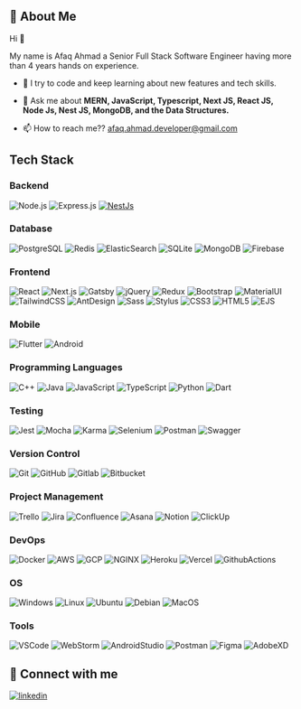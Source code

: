 ## 🚀 About Me

Hi 👋

My name is Afaq Ahmad a Senior Full Stack Software Engineer having more than 4 years hands on experience.

- 🌱 I try to code and keep learning about new features and tech skills.

- 💬 Ask me about **MERN, JavaScript, Typescript, Next JS, React JS, Node Js, Nest JS, MongoDB, and the Data Structures.**

- 📫 How to reach me?? [afaq.ahmad.developer@gmail.com](mailto:afaq.ahmad.developer@gmail.com)

## Tech Stack

### Backend

![Node.js](https://img.shields.io/badge/-Node.js-333333?style=flat&logo=node.js&color=white)
![Express.js](https://img.shields.io/badge/-Express.js-333333?style=flat&logo=express&color=white&logoColor=black)
[![NestJs](https://img.shields.io/static/v1?label=&message=NestJs&color=white&logo=NestJs&logoColor=%23E0234E)](https://nestjs.com/)

### Database

![PostgreSQL](https://img.shields.io/badge/-PostgreSQL-333333?style=flat&logo=postgresql)
![Redis](https://img.shields.io/badge/-Redis-333333?style=flat&logo=redis)
![ElasticSearch](https://img.shields.io/badge/-ElasticSearch-333333?style=flat&logo=elasticsearch)
![SQLite](https://img.shields.io/badge/-SQLite-333333?style=flat&logo=sqlite)
![MongoDB](https://img.shields.io/badge/-MongoDB-333333?style=flat&logo=mongodb)
![Firebase](https://img.shields.io/badge/-Firebase-333333?style=flat&logo=firebase)

### Frontend

![React](https://img.shields.io/badge/-React-333333?style=flat&logo=react)
![Next.js](https://img.shields.io/badge/-Next.js-333333?style=flat&logo=next.js)
![Gatsby](https://img.shields.io/badge/-Gatsby-333333?style=flat&logo=gatsby)
![jQuery](https://img.shields.io/badge/-jQuery-333333?style=flat&logo=jquery)
![Redux](https://img.shields.io/badge/-Redux-333333?style=flat&logo=redux)
![Bootstrap](https://img.shields.io/badge/-Bootstrap-333333?style=flat&logo=bootstrap)
![MaterialUI](https://img.shields.io/static/v1?label=&message=MaterialUI&color=%23092E20&logo=MUI&logoColor=%23007FFF)
![TailwindCSS](https://img.shields.io/badge/-TailwindCSS-333333?style=flat&logo=tailwind-css)
![AntDesign](https://img.shields.io/badge/-AntDesign-333333?style=flat&logo=ant-design)
![Sass](https://img.shields.io/badge/-Sass-333333?style=flat&logo=sass)
![Stylus](https://img.shields.io/badge/-Stylus-333333?style=flat&logo=stylus)
![CSS3](https://img.shields.io/badge/-CSS3-333333?style=flat&logo=css3)
![HTML5](https://img.shields.io/badge/-HTML5-333333?style=flat&logo=html5)
![EJS](https://img.shields.io/badge/-EJS-333333?style=flat&logo=ejs)

### Mobile

![Flutter](https://img.shields.io/badge/-Flutter-333333?style=flat&logo=flutter)
![Android](https://img.shields.io/badge/-Android-333333?style=flat&logo=android)

### Programming Languages

![C++](https://img.shields.io/static/v1?label=&message=C%2B%2B&color=%23092E20&logo=C%2B%2B&logoColor=%2300599C)
![Java](https://img.shields.io/badge/-Java-333333?style=flat&logo=java)
![JavaScript](https://img.shields.io/badge/-JavaScript-333333?style=flat&logo=javascript)
![TypeScript](https://img.shields.io/badge/-TypeScript-333333?style=flat&logo=typescript)
![Python](https://img.shields.io/badge/-Python-333333?style=flat&logo=python)
![Dart](https://img.shields.io/badge/-Dart-333333?style=flat&logo=dart)

### Testing

![Jest](https://img.shields.io/badge/-Jest-333333?style=flat&logo=jest)
![Mocha](https://img.shields.io/badge/-Mocha-333333?style=flat&logo=mocha)
![Karma](https://img.shields.io/badge/-Karma-333333?style=flat&logo=karma)
![Selenium](https://img.shields.io/badge/-Selenium-333333?style=flat&logo=selenium)
![Postman](https://img.shields.io/badge/-Postman-333333?style=flat&logo=postman)
![Swagger](https://img.shields.io/badge/-Swagger-333333?style=flat&logo=swagger)

### Version Control

![Git](https://img.shields.io/static/v1?label=&message=Git&color=white&logo=Git&logoColor=%23F05032)
![GitHub](https://img.shields.io/static/v1?label=&message=GitHub&color=white&logo=GitHub&logoColor=%23181717)
![Gitlab](https://img.shields.io/static/v1?label=&message=Gitlab&color=white&logo=Gitlab&logoColor=%23FC6D26)
![Bitbucket](https://img.shields.io/static/v1?label=&message=Bitbucket&color=white&logo=Bitbucket&logoColor=%230052CC)

### Project Management

![Trello](https://img.shields.io/badge/-Trello-333333?style=flat&logo=trello)
![Jira](https://img.shields.io/badge/-Jira-333333?style=flat&logo=jira)
![Confluence](https://img.shields.io/badge/-Confluence-333333?style=flat&logo=confluence)
![Asana](https://img.shields.io/badge/-Asana-333333?style=flat&logo=asana)
![Notion](https://img.shields.io/badge/-Notion-333333?style=flat&logo=notion)
![ClickUp](https://img.shields.io/badge/-Clickup-333333?style=flat&logo=clickup)


### DevOps

![Docker](https://img.shields.io/badge/-Docker-333333?style=flat&logo=docker)
![AWS](https://img.shields.io/badge/-AWS-333333?style=flat&logo=AWS)
![GCP](https://img.shields.io/badge/-GCP-333333?style=flat&logo=GCP)
![NGINX](https://img.shields.io/badge/-NGINX-333333?style=flat&logo=NGINX)
![Heroku](https://img.shields.io/badge/-Heroku-333333?style=flat&logo=Heroku)
![Vercel](https://img.shields.io/badge/-Vercel-333333?style=flat&logo=Vercel)
![GithubActions](https://img.shields.io/badge/-GithubActions-333333?style=flat&logo=GithubActions)

### OS

![Windows](https://img.shields.io/badge/-Windows-333333?style=flat&logo=windows)
![Linux](https://img.shields.io/badge/-Linux-333333?style=flat&logo=linux)
![Ubuntu](https://img.shields.io/badge/-Ubuntu-333333?style=flat&logo=ubuntu)
![Debian](https://img.shields.io/badge/-Debian-333333?style=flat&logo=debian)
![MacOS](https://img.shields.io/badge/-MacOS-333333?style=flat&logo=apple)

### Tools

![VSCode](https://img.shields.io/badge/-VSCode-333333?style=flat&logo=visual-studio-code)
![WebStorm](https://img.shields.io/badge/-WebStorm-333333?style=flat&logo=webstorm)
![AndroidStudio](https://img.shields.io/badge/-AndroidStudio-333333?style=flat&logo=android-studio)
![Postman](https://img.shields.io/badge/-Postman-333333?style=flat&logo=postman)
![Figma](https://img.shields.io/badge/-Figma-333333?style=flat&logo=figma)
![AdobeXD](https://img.shields.io/badge/-AdobeXD-333333?style=flat&logo=adobe-xd)

## 🔗 Connect with me

[![linkedin](https://img.shields.io/badge/linkedin-0A66C2?style=for-the-badge&logo=linkedin&logoColor=white)](https://www.linkedin.com/in/afaqahmad-se)
